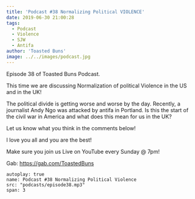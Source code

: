 ```yaml
---
title: 'Podcast #38 Normalizing Political VIOLENCE'
date: 2019-06-30 21:00:28
tags:
  - Podcast
  - Violence
  - SJW
  - Antifa
author: 'Toasted Buns'
image: ../../images/podcast.jpg
---
```

Episode 38 of Toasted Buns Podcast.

This time we are discussing Normalization of political Violence in the US and in the UK!

The political divide is getting worse and worse by the day. Recently, a journalist Andy Ngo was attacked by antifa in Portland. Is this the start of the civil war in America and what does this mean for us in the UK?

Let us know what you think in the comments below!

I love you all and you are the best!

Make sure you join us Live on YouTube every Sunday @ 7pm!

Gab: https://gab.com/ToastedBuns

 

 

<script async src="//pagead2.googlesyndication.com/pagead/js/adsbygoogle.js"></script><ins class="adsbygoogle" style="display:block; text-align:center;"  data-ad-layout="in-article"  data-ad-format="fluid"  data-ad-client="ca-pub-2164900147810573"  data-ad-slot="8817307412"></ins><script>(adsbygoogle = window.adsbygoogle || []).push({});</script>


```audio
autoplay: true
name: Podcast #38 Normalizing Political Violence
src: "podcasts/episode38.mp3"
span: 3
```
